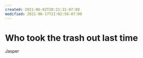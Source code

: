```yaml
---
created: 2021-06-02T20:21:31-07:00
modified: 2021-06-17T21:02:56-07:00
---
```


# Who took the trash out last time

Jasper
